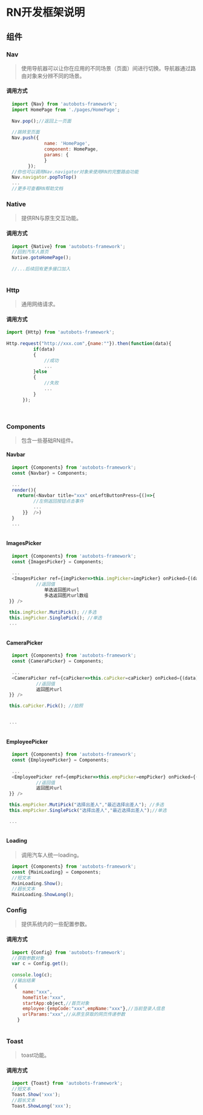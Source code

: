 # RN开发框架说明





## 组件

### Nav
> 使用导航器可以让你在应用的不同场景（页面）间进行切换。导航器通过路由对象来分辨不同的场景。  
 

#### 调用方式
``` javascript
  import {Nav} from 'autobots-framework';
  import HomePage from './pages/HomePage';
  
  Nav.pop();//返回上一页面
  
  //跳转至页面
  Nav.push({
              name: 'HomePage', 
              component: HomePage,
              params: {
              }
        });
  //你也可以调用Nav.navigator对象来使用RN的完整路由功能
  Nav.navigator.popToTop()
  ...
  //更多可查看RN帮助文档
```

### Native
> 提供RN与原生交互功能。  
 
#### 调用方式
``` javascript
  import {Native} from 'autobots-framework';
  //回到汽车人首页
  Native.gotoHomePage();
  
  //...后续回有更多接口加入
   
```

### Http
> 通用网络请求。  
 
#### 调用方式
``` javascript
import {Http} from 'autobots-framework';
  
Http.request("http://xxx.com",{name:""}).then(function(data){
          if(data)
          {
	          //成功
	          ...
          }else
          {
	          //失败
	          ...
          }
      });

   
```


### Components
> 包含一些基础RN组件。  
 
#### Navbar
``` javascript
  import {Components} from 'autobots-framework';
  const {Navbar} = Components;
  
  ...
  render(){
	return(<Navbar title="xxx" onLeftButtonPress={()=>{
		  //左侧返回按钮点击事件
          ...
      }}  />)
  }
  ...
   
```

#### ImagesPicker
``` javascript
  import {Components} from 'autobots-framework';
  const {ImagesPicker} = Components;
  
  ...
  <ImagesPicker ref={imgPicker=>this.imgPicker=imgPicker} onPicked={(data)=>{
		   //返回值
			  单选返回图片url
			  多选返回图片url数组
 }} />

 this.imgPicker.MutiPick(); //多选
 this.imgPicker.SinglePick(); //单选
 ...
   
```


#### CameraPicker
``` javascript
  import {Components} from 'autobots-framework';
  const {CameraPicker} = Components;
  
  ...
  <CameraPicker ref={caPicker=>this.caPicker=caPicker} onPicked={(data)=>{
		   //返回值
		   返回图片url
 }} />

 this.caPicker.Pick(); //拍照


 ...
   
```

#### EmployeePicker
``` javascript
  import {Components} from 'autobots-framework';
  const {EmployeePicker} = Components;
  
  ...
  <EmployeePicker ref={empPicker=>this.empPicker=empPicker} onPicked={(data)=>{
		   //返回值
		   返回图片url
 }} />

 this.empPicker.MutiPick("选择出差人","最近选择出差人"); //多选
 this.empPicker.SinglePick("选择出差人","最近选择出差人");//单选

 ...
   
```

#### Loading
> 调用汽车人统一loading。  

``` javascript
  import {Components} from 'autobots-framework';
  const {MainLoading} = Components;
  //短文本
  MainLoading.Show();
  //超长文本
  MainLoading.ShowLong();

```

### Config
> 提供系统内的一些配置参数。  
 
#### 调用方式
``` javascript
  import {Config} from 'autobots-framework';
  //获取参数对象
  var c = Config.get();
  
  console.log(c);
  //输出结果
   {
	  name:"xxx",
	  homeTitle:"xxx", 
	  startApp:object,//首页对象
	  employee:{empCode:"xxx",empName:"xxx"},//当前登录人信息	
	  urlParams:"xxx",//从原生获取的网页传递参数
	}
   
```



### Toast
> toast功能。  
 
#### 调用方式
``` javascript
  import {Toast} from 'autobots-framework';
  //短文本
  Toast.Show('xxx');
  //超长文本
  Toast.ShowLong('xxx');

```


